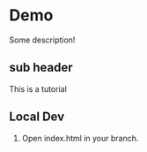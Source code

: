 # Demo

Some description!

## sub header

This is a tutorial

## Local Dev

1. Open index.html in your  branch.